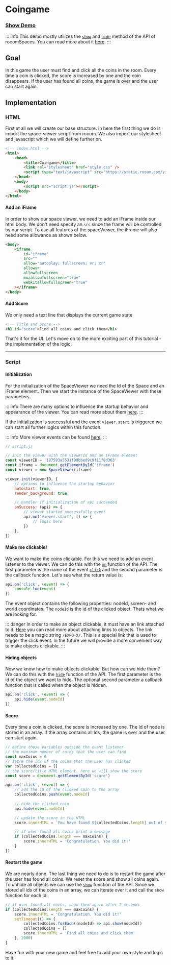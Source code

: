 # Coingame

### [Show Demo](./index.html)

::: info
This demo mostly utilizes the [`show`](https://developers.rooom.com/docs/rooom-spaces/viewer/viewer-api/camera.html#setcameraorientation) and [`hide`](https://developers.rooom.com/docs/rooom-spaces/viewer/viewer-api/camera.html#getcameraorientation) method of the API of rooomSpaces.
You can read more about it [here](https://developers.rooom.com/docs/rooom-spaces/viewer/viewer-api/camera.html).
:::

## Goal
In this game the user must find and click all the coins in the room. Every time a coin is clicked, the score is increased by one and the coin disappears. If the user has found all coins, the game is over and the user can start again.

## Implementation

### HTML

First at all we will create our base structure.
In here the first thing we do is import the space-viewer script from rooom.
We also import our stylesheet and javascript which we will define further on.

```html
<!-- index.html -->
<html>
	<head>
		<title>Coingame</title>
		<link rel="stylesheet" href="style.css" />
		<script type="text/javascript" src="https://static.rooom.com/viewer-api/space-viewer-1.0.0.min.js"></script>
	</head>
	<body>
		<script src="script.js"></script>
	</body>
</html>
```

#### Add an iFrame
In order to show our space viewer, we need to add an iFrame inside our html body.
We don't need specify an `src` since the frame will be controlled by our script.
To use all features of the spaceViewer, the iFrame will also need some allowance as shown below.

```html
<body>
	<iframe
		id="iframe"
		src=""
		allow="autoplay; fullscreen; vr; xr"
		allowvr
		allowfullscreen
		mozallowfullscreen="true"
		webkitallowfullscreen="true"
	></iframe>
</body>
```

#### Add Score
We only need a text line that displays the current game state

```html
<!-- Title and Score -->
<h1 id="score">Find all coins and click them</h1>
```

That's it for the UI. Let's move on to the more exciting part of this tutorial - the implementation of the logic.

---

### Script

#### Initialization
For the initialization of the SpaceViewer we need the Id of the Space and an iFrame element. Then we start the instance of the SpaceViewer with these parameters.

::: info
There are many options to influence the startup behavior and appearance of the viewer. You can read more about them [here](https://developers.rooom.com/docs/rooom-spaces/viewer/customization.html).
:::

If the initialization is successful and the event ``viewer.start`` is triggered we can start all further logics within this function. 

::: info
More viewer events can be found [here](https://developers.rooom.com/docs/rooom-spaces/viewer/viewer-api/events.html).
:::

```js
// script.js

// init the viewer with the viewerId and an iFrame element
const viewerID = '187593a5531f0dbbed9c9f11f8d363'
const iframe = document.getElementById('iframe')
const viewer = new SpaceViewer(iframe)

viewer.init(viewerID, {
	// options to influence the startup behavior
	autostart: true,
	render_background: true,

	// handler if initialization of api succeeded
	onSuccess: (api) => {
		// viewer started successfully event
		api.on('viewer.start', () => {
			// logic here
		})
	},
})
```

#### Make me clickable!
We want to make the coins clickable. For this we need to add an event listener to the viewer. We can do this with the [``on``](https://developers.rooom.com/docs/rooom-spaces/viewer/viewer-api/events.html#on) function of the API. The first parameter is the name of the event [``click``](https://developers.rooom.com/docs/rooom-spaces/viewer/viewer-api/events.html#click) and the second parameter is the callback function. Let's see what the return value is:

```js
api.on('click', (event) => {
	console.log(event)
})
```

The event object contains the following properties: nodeId, screen- and world coordinates. The ``nodeId`` is the id of the clicked object. Thats what we are looking for.

::: danger
In order to make an object clickable, it must have an link attached to it. [Here](https://help.rooom.com/hc/en-us/articles/4468051345297-Web-links) you can read more about attaching links to objects. The link needs to be a magic string `/EXPO-X/`. This is a special link that is used to trigger the click event.
In the future we will provide a more convenient way to make objects clickable.
:::

#### Hiding objects
Now we know how to make objects clickable. But how can we hide them? We can do this with the [``hide``](https://developers.rooom.com/docs/rooom-spaces/viewer/viewer-api/objects.html#hide) function of the API. The first parameter is the id of the object we want to hide. The optional second parameter a callback function that is called when the object is hidden.

```js
api.on('click', (event) => {			
	api.hide(event.nodeId)
})
```	

#### Score
Every time a coin is clicked, the score is increased by one. The Id of node is stored in an array. If the array contains all Ids, the game is over and the user can start again.

```js
// define these variables outside the event listener
// the maximum number of coins that the user can find
const maxCoins = 6
// sotre the ids of the coins that the user has clicked
var collectedCoins = []
// the score/title HTML element. here we will show the score
const score = document.getElementById('score')
```

```js
api.on('click', (event) => {
	// add the id of the clicked coin to the array
	collectedCoins.push(event.nodeId)
	
	// hide the clicked coin
	api.hide(event.nodeId)

	// update the score in the HTML
	score.innerHTML = `You have found ${collectedCoins.length} out of ${maxCoins}`

	// if user found all coins print a message
	if (collectedCoins.length === maxCoins) {
		score.innerHTML = 'Congratulation. You did it!'
	}
})
```

#### Restart the game
We are nearly done. The last thing we need to do is to restart the game after the user has found all coins. We reset the score and show all coins again. To unhide all objects we can use the [``show``](https://developers.rooom.com/docs/rooom-spaces/viewer/viewer-api/objects.html#show) function of the API. Since we stored all ids of the coins in an array, we can iterate over it and call the ``show`` function for each id.

```js
// if user found all coins, show them again after 2 seconds
if (collectedCoins.length === maxCoins) {
	score.innerHTML = 'Congratulation. You did it!'
	setTimeout(() => {
		collectedCoins.forEach((nodeId) => api.show(nodeId))
		collectedCoins = []
		score.innerHTML = 'Find all coins and click them'
	}, 2000)
}
```

Have fun with your new game and feel free to add your own style and logic to it.
